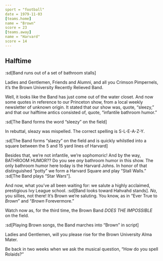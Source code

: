 ```yaml
---
sport = "football"
date = 1979-11-03
[teams.home]
name = "Brown"
score = 23
[teams.away]
name = "Harvard"
score = 14
---
```


## Halftime

:sd[Band runs out of a set of bathroom stalls]

Ladies and Gentlemen, Friends and Alumni, and all you Crimson Pimpernels, it’s the Brown University Recently Relieved Band.

Well, it looks like the Band has just come out of the water closet. And now some quotes in reference to our Princeton show, from a local weekly newsletter of unknown origin. It stated that our show was, quote, “sleezy,” and that our halftime antics consisted of, quote, “infantile bathroom humor.”

:sd[The Band forms the word “sleezy” on the field]

In rebuttal, sleazy was mispelled. The correct spelling is S-L-E-A-Z-Y.

:sd[The Band forms “slaezy” on the field and is quickly whilstled into a square between the 5 and 15 yard lines of Harvard]

Besides that, we’re not infantile, we’re sophomoric! And by the way, BATHROOM HUMOR?? Do you see _any_ bathroom humor in this show. The only bathroom humor here today is the Harvard Johns. In honor of that distinguished “potty” we form a Harvard Square and play “Stall Walls.” :sd[The Band plays “Star Wars”].

And now, what you’ve all been waiting for: we salute a highly acclaimed, prestigious Ivy League school. :sd[Band looks toward Hahvahd stands]. _No,_ you sillies, not there! It’s Brown we’re saluting. You know, as in “Ever True to _Brown_” and “_Brown_ Forevermore.”

Watch now as, for the third time, the Brown Band _DOES THE IMPOSSIBLE_ on the field.

:sd[Playing Brown songs, the Band marches into “Brown” in script]

Ladies and Gentlemen, will you please rise for the Brown University Alma Mater.

Be back in two weeks when we ask the musical question, “How do you spell Rolaids?”
